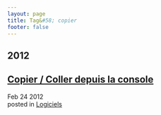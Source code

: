```yaml
---
layout: page
title: Tag&#58; copier
footer: false
---
```


<div id="blog-archives" class="category">
<h2>2012</h2>

<article>
<h1><a href="/2012/02/24/copier-coller-depuis-la-console/index.html">Copier / Coller depuis la console</a></h1>
<time datetime="2012-02-24T00:00:00-06:00" pubdate><span class='month'>Feb</span> <span class='day'>24</span> <span class='year'>2012</span></time>
<footer>
<span class="categories">posted in 
<a href='/categories/logiciels/'>Logiciels</a></span>
</footer>
</article>
</div>
